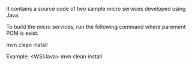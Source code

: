 It contains a source code of two sample micro services developed using Java.

To build the micro services, run the following command where parement POM is exist.

mvn clean install

Example: <WS/Java> mvn clean install